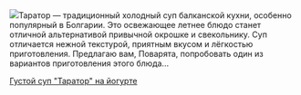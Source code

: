 <!--2025-07-28 10:03:01-->
<div class="yb">
  <div class="rss povarenok"><a href="https://www.povarenok.ru/recipes/show/182951/"><img src="https://www.povarenok.ru/data/cache/2025jul/28/40/3185737_83844-640x480.jpg"></a>Таратор — традиционный холодный суп балканской кухни, особенно популярный в Болгарии. Это освежающее летнее блюдо станет отличной альтернативой привычной окрошке и свекольнику. Суп отличается нежной текстурой, приятным вкусом и лёгкостью приготовления.
Предлагаю вам, Поварята, попробовать один из вариантов приготовления этого блюда... <p class="titl"><a href="https://www.povarenok.ru/recipes/show/182951/">Густой суп "Таратор" на йогурте</a></p></div>
</div>
